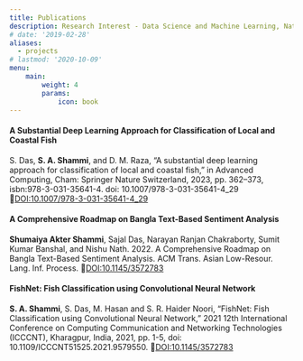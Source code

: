 ```yaml
---
title: Publications
description: Research Interest - Data Science and Machine Learning, Natural Language Processing (NLP), Biomedical Science, Computational Biology and  Bioinformatics, Artificial Intelligence (AI).
# date: '2019-02-28'
aliases:
  - projects
# lastmod: '2020-10-09'
menu:
    main: 
        weight: 4
        params:
            icon: book
---
```



#### A Substantial Deep Learning Approach for Classification of Local and Coastal Fish  

S. Das, <b>S. A. Shammi</b>, and D. M. Raza, “A substantial deep learning approach for classification of local and coastal fish,” in Advanced Computing, Cham: Springer Nature Switzerland, 2023, pp. 362–373, isbn:978-3-031-35641-4. doi: 10.1007/978-3-031-35641-4_29 🔗[DOI:10.1007/978-3-031-35641-4_29](https://doi.org/10.1007/978-3-031-35641-4_29)


#### A Comprehensive Roadmap on Bangla Text-Based Sentiment Analysis  

<b>Shumaiya Akter Shammi</b>, Sajal Das, Narayan Ranjan Chakraborty, Sumit Kumar Banshal, and Nishu Nath. 2022. A Comprehensive Roadmap on Bangla Text-Based Sentiment Analysis. ACM Trans. Asian Low-Resour. Lang. Inf. Process. 🔗[DOI:10.1145/3572783](https://dl.acm.org/doi/10.1145/3572783)

#### FishNet: Fish Classification using Convolutional Neural Network  

<b>S. A. Shammi</b>, S. Das, M. Hasan and S. R. Haider Noori, “FishNet: Fish Classification using Convolutional Neural Network,” 2021 12th International Conference on Computing Communication and Networking Technologies (ICCCNT), Kharagpur, India, 2021, pp. 1-5, doi: 10.1109/ICCCNT51525.2021.9579550. 🔗[DOI:10.1145/3572783](https://ieeexplore.ieee.org/document/9579550)
